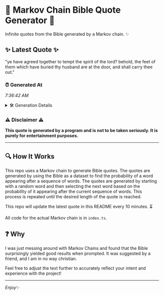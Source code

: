 # 📖 Markov Chain Bible Quote Generator 📖

Infinite quotes from the Bible generated by a Markov chain. ✨

## ✨ Latest Quote ✨
"ye have agreed together to tempt the spirit of the lord? behold, the feet of them which have buried thy husband are at the door, and shall carry thee out."

### ⏰ Generated At
*7:36:42 AM*

<details>
    <summary>🛠️ Generation Details</summary>
    <p>
        <strong>🌱 Seed:</strong> ye<br>
        <strong>🔄 Iterations:</strong> 29<br>
        <strong>📜 Context History:</strong><br>[ ye ]: have<br>[ ye, have ]: agreed<br>[ ye, have, agreed ]: together<br>[ ye, have, agreed, together ]: to<br>[ ye, have, agreed, together, to ]: tempt<br>[ ye, have, agreed, together, to, tempt ]: the<br>[ have, agreed, together, to, tempt, the ]: spirit<br>[ agreed, together, to, tempt, the, spirit ]: of<br>[ together, to, tempt, the, spirit, of ]: the<br>[ to, tempt, the, spirit, of, the ]: lord?<br>[ tempt, the, spirit, of, the, lord? ]: behold,<br>[ the, spirit, of, the, lord?, behold, ]: the<br>[ spirit, of, the, lord?, behold,, the ]: feet<br>[ of, the, lord?, behold,, the, feet ]: of<br>[ the, lord?, behold,, the, feet, of ]: them<br>[ lord?, behold,, the, feet, of, them ]: which<br>[ behold,, the, feet, of, them, which ]: have<br>[ the, feet, of, them, which, have ]: buried<br>[ feet, of, them, which, have, buried ]: thy<br>[ of, them, which, have, buried, thy ]: husband<br>[ them, which, have, buried, thy, husband ]: are<br>[ which, have, buried, thy, husband, are ]: at<br>[ have, buried, thy, husband, are, at ]: the<br>[ buried, thy, husband, are, at, the ]: door,<br>[ thy, husband, are, at, the, door, ]: and<br>[ husband, are, at, the, door,, and ]: shall<br>[ are, at, the, door,, and, shall ]: carry<br>[ at, the, door,, and, shall, carry ]: thee<br>[ the, door,, and, shall, carry, thee ]: out.<br>
    </p>
</details>

### ⚠️ Disclaimer ⚠️
**This quote is generated by a program and is not to be taken seriously. It is purely for entertainment purposes.**

---

## 🔍 How It Works

This repo uses a Markov chain to generate Bible quotes. The quotes are generated by using the Bible as a dataset to find the probability of a word appearing after a sequence of words. The quotes are generated by starting with a random word and then selecting the next word based on the probability of it appearing after the current sequence of words. This process is repeated until the desired length of the quote is reached.

This repo will update the latest quote in this README every 10 minutes. ⏳

All code for the actual Markov chain is in `index.ts`.

## ❓ Why

I was just messing around with Markov Chains and found that the Bible surprisingly yielded good results when prompted. 
It was suggested by a friend, and I am in no way christian.

Feel free to adjust the text further to accurately reflect your intent and experience with the project!

---

*Enjoy*✨
